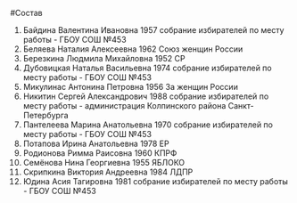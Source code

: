 #Состав
1. Байдина Валентина Ивановна 1957 собрание избирателей по месту работы - ГБОУ СОШ №453
2. Беляева Наталия Алексеевна 1962 Союз женщин России
3. Березкина Людмила Михайловна 1952 СР
4. Дубовицкая Наталья Васильевна 1974 собрание избирателей по месту работы - ГБОУ СОШ №453
5. Микулинас Антонина Петровна 1956 За женщин России
6. Никитин Сергей Александрович 1988 собрание избирателей по месту работы - администрация Колпинского района Санкт-Петербурга
7. Пантелеева Марина Анатольевна 1970 собрание избирателей по месту работы - ГБОУ СОШ №453
8. Потапова Ирина Анатольевна 1978 ЕР
9. Родионова Римма Раисовна 1960 КПРФ
10. Семёнова Нина Георгиевна 1955 ЯБЛОКО
11. Скрипкина Виктория Андреевна 1984 ЛДПР
12. Юдина Асия Тагировна 1981 собрание избирателей по месту работы - ГБОУ СОШ №453
